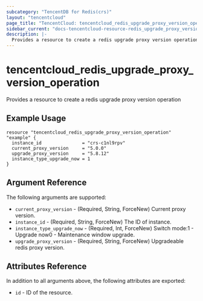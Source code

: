 ```yaml
---
subcategory: "TencentDB for Redis(crs)"
layout: "tencentcloud"
page_title: "TencentCloud: tencentcloud_redis_upgrade_proxy_version_operation"
sidebar_current: "docs-tencentcloud-resource-redis_upgrade_proxy_version_operation"
description: |-
  Provides a resource to create a redis upgrade proxy version operation
---
```


# tencentcloud_redis_upgrade_proxy_version_operation

Provides a resource to create a redis upgrade proxy version operation

## Example Usage

```hcl
resource "tencentcloud_redis_upgrade_proxy_version_operation" "example" {
  instance_id               = "crs-c1nl9rpv"
  current_proxy_version     = "5.0.0"
  upgrade_proxy_version     = "5.8.12"
  instance_type_upgrade_now = 1
}
```

## Argument Reference

The following arguments are supported:

* `current_proxy_version` - (Required, String, ForceNew) Current proxy version.
* `instance_id` - (Required, String, ForceNew) The ID of instance.
* `instance_type_upgrade_now` - (Required, Int, ForceNew) Switch mode:1 - Upgrade now0 - Maintenance window upgrade.
* `upgrade_proxy_version` - (Required, String, ForceNew) Upgradeable redis proxy version.

## Attributes Reference

In addition to all arguments above, the following attributes are exported:

* `id` - ID of the resource.



